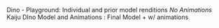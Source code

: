 Dino - Playground:  Individual and prior model renditions *No Animations*
Kaiju DIno Model and Animations : Final Model + w/ animations

